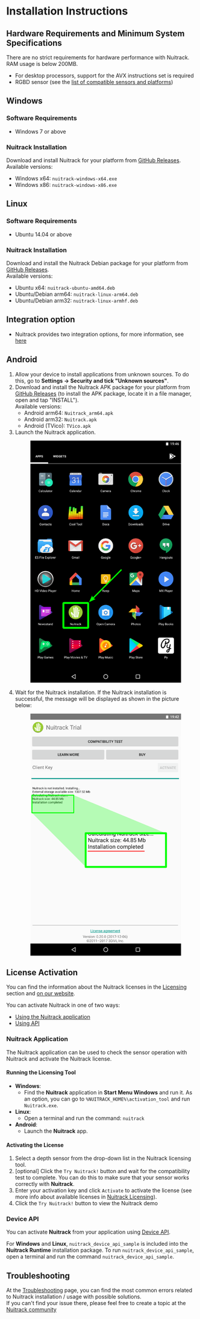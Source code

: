 # Installation Instructions

## Hardware Requirements and Minimum System Specifications 

There are no strict requirements for hardware performance with Nuitrack. RAM usage is below 200MB.

* For desktop processors, support for the AVX instructions set is required
* RGBD sensor (see the [list of compatible sensors and platforms](https://nuitrack.com/#sensors))

## Windows

### Software Requirements 

* Windows 7 or above

### Nuitrack Installation  

Download and install Nuitrack for your platform from [GitHub Releases](https://github.com/3DiVi/nuitrack-sdk/releases/latest).  
Available versions:
* Windows x64: `nuitrack-windows-x64.exe`
* Windows x86: `nuitrack-windows-x86.exe`

## Linux 

### Software Requirements 

* Ubuntu 14.04 or above

### Nuitrack Installation 

Download and install the Nuitrack Debian package for your platform from [GitHub Releases](https://github.com/3DiVi/nuitrack-sdk/releases/latest).  
Available versions:
* Ubuntu x64: `nuitrack-ubuntu-amd64.deb`
* Ubuntu/Debian arm64: `nuitrack-linux-arm64.deb`
* Ubuntu/Debian arm32: `nuitrack-linux-armhf.deb`

## Integration option

* Nuitrack provides two integration options, for more information, see [here](Nuitrack_Integration.md)

## Android

1. Allow your device to install applications from unknown sources. To do this, go to **Settings → Security and tick "Unknown sources"**.
2. Download and install the Nuitrack APK package for your platform from [GitHub Releases](https://github.com/3DiVi/nuitrack-sdk/releases/latest) (to install the APK package, locate it in a file manager, open and tap "INSTALL").  
   Available versions:
   * Android arm64: `Nuitrack_arm64.apk`
   * Android arm32: `Nuitrack.apk`
   * Android (TVico): `TVico.apk`
3. Launch the Nuitrack application. 
   <p align="center">
   <img width="400" src="img/install_1.png">
   </p> 
4. Wait for the Nuitrack installation. If the Nuitrack installation is successful, the message will be displayed as shown in the picture below:
   <p align="center">
   <img width="400" src="img/install_2.png">
   </p>

## License Activation

You can find the information about the Nuitrack licenses in the [Licensing](/doc/Licensing.md) section and [on our website](https://nuitrack.com/#pricing).

You can activate Nuitrack in one of two ways:
* [Using the Nuitrack application](#nuitrack-application)
* [Using API](#device-api)

### Nuitrack Application

The Nuitrack application can be used to check the sensor operation with Nuitrack and activate the Nuitrack license. 

#### Running the Licensing Tool 

* **Windows**:
  * Find the **Nuitrack** application in **Start Menu Windows** and run it. As an option, you can go to `%NUITRACK_HOME%\activation_tool` and run `Nuitrack.exe`.
* **Linux**:
  * Open a terminal and run the command: `nuitrack`
* **Android**:
  * Launch the **Nuitrack** app.

#### Activating the License 

1. Select a depth sensor from the drop-down list in the Nuitrack licensing tool.
2. \[optional\] Click the `Try Nuitrack!` button and wait for the compatibility test to complete. You can do this to make sure that your sensor works correctly with **Nuitrack**.
3. Enter your activation key and click `Activate` to activate the license (see more info about available licenses in [Nuitrack Licensing](/doc/Licensing.md)).
4. Click the `Try Nuitrack!` button to view the Nuitrack demo

### Device API

You can activate **Nuitrack** from your application using [Device API](/doc/Device_API.md).

For **Windows** and **Linux**, `nuitrack_device_api_sample` is included into the **Nuitrack Runtime** installation package. To run `nuitrack_device_api_sample`, open a terminal and run the command `nuitrack_device_api_sample`.

## Troubleshooting

At the [Troubleshooting](https://bit.ly/NuitrackTroubleshooting) page, you can find the most common errors related to Nuitrack installation / usage with possible solutions.  
If you can't find your issue there, please feel free to create a topic at the [Nuitrack community](https://community.nuitrack.com/)
